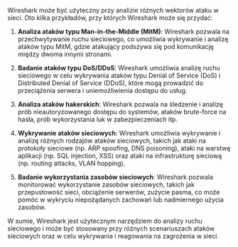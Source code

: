 Wireshark może być użyteczny przy analizie różnych wektorów ataku w sieci. Oto kilka przykładów, przy których Wireshark może się przydać:

1. **Analiza ataków typu Man-in-the-Middle (MitM)**: Wireshark pozwala na przechwytywanie ruchu sieciowego, co umożliwia wykrywanie i analizę ataków typu MitM, gdzie atakujący podszywa się pod komunikację między dwoma innymi stronami.
    
2. **Badanie ataków typu DoS/DDoS**: Wireshark umożliwia analizę ruchu sieciowego w celu wykrywania ataków typu Denial of Service (DoS) i Distributed Denial of Service (DDoS), które mogą prowadzić do przeciążenia serwera i uniemożliwienia dostępu do usług.
    
3. **Analiza ataków hakerskich**: Wireshark pozwala na śledzenie i analizę prób nieautoryzowanego dostępu do systemów, ataków brute-force na hasła, prób wykorzystania luk w zabezpieczeniach itp.
    
4. **Wykrywanie ataków sieciowych**: Wireshark umożliwia wykrywanie i analizę różnych rodzajów ataków sieciowych, takich jak ataki na protokoły sieciowe (np. ARP spoofing, DNS poisoning), ataki na warstwę aplikacji (np. SQL injection, XSS) oraz ataki na infrastrukturę sieciową (np. routing attacks, VLAN hopping).
    
5. **Badanie wykorzystania zasobów sieciowych**: Wireshark pozwala monitorować wykorzystanie zasobów sieciowych, takich jak przepustowość sieci, obciążenie serwerów, zużycie pasma, co może pomóc w wykryciu niepożądanych zachowań lub nadmiernego użycia zasobów.
    

W sumie, Wireshark jest użytecznym narzędziem do analizy ruchu sieciowego i może być stosowany przy różnych scenariuszach ataków sieciowych oraz w celu wykrywania i reagowania na zagrożenia w sieci.